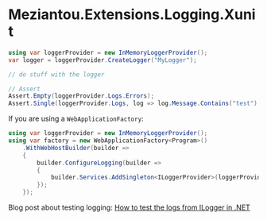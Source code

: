 ﻿# Meziantou.Extensions.Logging.Xunit

```c#
using var loggerProvider = new InMemoryLoggerProvider();
var logger = loggerProvider.CreateLogger("MyLogger");

// do stuff with the logger

// Assert
Assert.Empty(loggerProvider.Logs.Errors);
Assert.Single(loggerProvider.Logs, log => log.Message.Contains("test") && log.EventId.Id == 1);
```

If you are using a `WebApplicationFactory`:

```c#
using var loggerProvider = new InMemoryLoggerProvider();
using var factory = new WebApplicationFactory<Program>()
    .WithWebHostBuilder(builder =>
    {
        builder.ConfigureLogging(builder =>
        {
            builder.Services.AddSingleton<ILoggerProvider>(loggerProvider);
        });
    });
```

Blog post about testing logging: [How to test the logs from ILogger in .NET](https://www.meziantou.net/how-to-test-the-logs-from-ilogger-in-dotnet.htm)